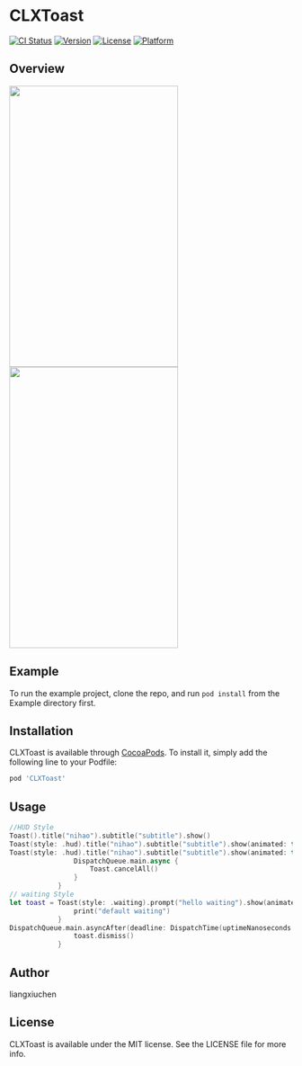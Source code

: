# CLXToast

[![CI Status](http://img.shields.io/travis/liangxiu.chen.cn@gmail.com/CLXToast.svg?style=flat)](https://travis-ci.org/liangxiu.chen.cn@gmail.com/CLXToast)
[![Version](https://img.shields.io/cocoapods/v/CLXToast.svg?style=flat)](http://cocoapods.org/pods/CLXToast)
[![License](https://img.shields.io/cocoapods/l/CLXToast.svg?style=flat)](http://cocoapods.org/pods/CLXToast)
[![Platform](https://img.shields.io/cocoapods/p/CLXToast.svg?style=flat)](http://cocoapods.org/pods/CLXToast)

## Overview

<img width = "300" height = "500" src="https://github.com/liangxiuchen/CLXToast/blob/master/DocumentAssets/Hud.gif" /> <img width = "300" height = "500" src="https://github.com/liangxiuchen/CLXToast/blob/master/DocumentAssets/waiting.gif" />

## Example

To run the example project, clone the repo, and run `pod install` from the Example directory first.

## Installation

CLXToast is available through [CocoaPods](http://cocoapods.org). To install
it, simply add the following line to your Podfile:

```ruby
pod 'CLXToast'
```

## Usage

```swift
//HUD Style
Toast().title("nihao").subtitle("subtitle").show()
Toast(style: .hud).title("nihao").subtitle("subtitle").show(animated: true)
Toast(style: .hud).title("nihao").subtitle("subtitle").show(animated: true) {
                DispatchQueue.main.async {
                    Toast.cancelAll()
                }
            }
// waiting Style
let toast = Toast(style: .waiting).prompt("hello waiting").show(animated: false) {
                print("default waiting")
            }
DispatchQueue.main.asyncAfter(deadline: DispatchTime(uptimeNanoseconds: 1000000)) {
                toast.dismiss()
            }
```

## Author

liangxiuchen

## License

CLXToast is available under the MIT license. See the LICENSE file for more info.
